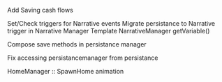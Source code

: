 Add Saving cash flows

Set/Check triggers for Narrative events
Migrate persistance to Narrative trigger in Narrative Manager
Template NarrativeManager getVariable()

Compose save methods in persistance manager

Fix accessing persistancemanager from persistance

HomeManager :: SpawnHome animation